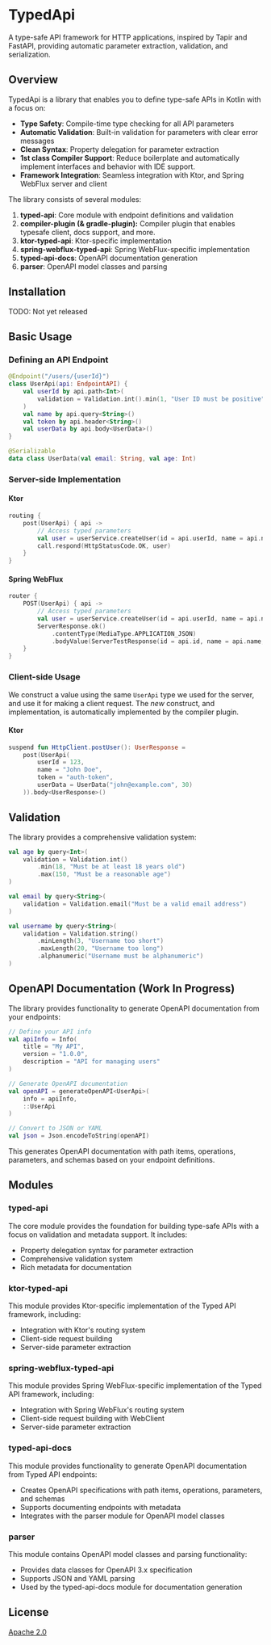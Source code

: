 # TypedApi

A type-safe API framework for HTTP applications, inspired by Tapir and FastAPI, providing automatic parameter
extraction, validation, and serialization.

## Overview

TypedApi is a library that enables you to define type-safe APIs in Kotlin with a focus on:

- **Type Safety**: Compile-time type checking for all API parameters
- **Automatic Validation**: Built-in validation for parameters with clear error messages
- **Clean Syntax**: Property delegation for parameter extraction
- **1st class Compiler Support**: Reduce boilerplate and automatically implement interfaces and behavior with IDE support.
- **Framework Integration**: Seamless integration with Ktor, and Spring WebFlux server and client

The library consists of several modules:

1. **typed-api**: Core module with endpoint definitions and validation
2. **compiler-plugin (& gradle-plugin):** Compiler plugin that enables typesafe client, docs support, and more.
3. **ktor-typed-api**: Ktor-specific implementation
4. **spring-webflux-typed-api**: Spring WebFlux-specific implementation
5. **typed-api-docs**: OpenAPI documentation generation
6. **parser**: OpenAPI model classes and parsing


## Installation

TODO: Not yet released


## Basic Usage

### Defining an API Endpoint

```kotlin
@Endpoint("/users/{userId}")
class UserApi(api: EndpointAPI) {
    val userId by api.path<Int>(
        validation = Validation.int().min(1, "User ID must be positive")
    )
    val name by api.query<String>()
    val token by api.header<String>()
    val userData by api.body<UserData>()
}

@Serializable
data class UserData(val email: String, val age: Int)
```

### Server-side Implementation

#### Ktor

```kotlin
routing {
    post(UserApi) { api ->
        // Access typed parameters
        val user = userService.createUser(id = api.userId, name = api.name, token = api.token, data = api.userData)
        call.respond(HttpStatusCode.OK, user)
    }
}
```

#### Spring WebFlux

```kotlin
router {
    POST(UserApi) { api ->
        // Access typed parameters
        val user = userService.createUser(id = api.userId, name = api.name, token = api.token, data = api.userData)
        ServerResponse.ok()
            .contentType(MediaType.APPLICATION_JSON)
            .bodyValue(ServerTestResponse(id = api.id, name = api.name, message = "Success"))
    }
}
```

### Client-side Usage

We construct a value using the same `UserApi` type we used for the server, and use it for making a client request.
The _new_ construct, and implementation, is automatically implemented by the compiler plugin.

#### Ktor

```kotlin
suspend fun HttpClient.postUser(): UserResponse =
    post(UserApi(
        userId = 123,
        name = "John Doe",
        token = "auth-token",
        userData = UserData("john@example.com", 30)
    )).body<UserResponse>()
```

## Validation

The library provides a comprehensive validation system:

```kotlin
val age by query<Int>(
    validation = Validation.int()
        .min(18, "Must be at least 18 years old")
        .max(150, "Must be a reasonable age")
)

val email by query<String>(
    validation = Validation.email("Must be a valid email address")
)

val username by query<String>(
    validation = Validation.string()
        .minLength(3, "Username too short")
        .maxLength(20, "Username too long")
        .alphanumeric("Username must be alphanumeric")
)
```

## OpenAPI Documentation (Work In Progress)

The library provides functionality to generate OpenAPI documentation from your endpoints:

```kotlin
// Define your API info
val apiInfo = Info(
    title = "My API",
    version = "1.0.0",
    description = "API for managing users"
)

// Generate OpenAPI documentation
val openAPI = generateOpenAPI<UserApi>(
    info = apiInfo,
    ::UserApi
)

// Convert to JSON or YAML
val json = Json.encodeToString(openAPI)
```

This generates OpenAPI documentation with path items, operations, parameters, and schemas based on your endpoint
definitions.

## Modules

### typed-api

The core module provides the foundation for building type-safe APIs with a focus on validation and metadata support. It
includes:

- Property delegation syntax for parameter extraction
- Comprehensive validation system
- Rich metadata for documentation

### ktor-typed-api

This module provides Ktor-specific implementation of the Typed API framework, including:

- Integration with Ktor's routing system
- Client-side request building
- Server-side parameter extraction

### spring-webflux-typed-api

This module provides Spring WebFlux-specific implementation of the Typed API framework, including:

- Integration with Spring WebFlux's routing system
- Client-side request building with WebClient
- Server-side parameter extraction

### typed-api-docs

This module provides functionality to generate OpenAPI documentation from Typed API endpoints:

- Creates OpenAPI specifications with path items, operations, parameters, and schemas
- Supports documenting endpoints with metadata
- Integrates with the parser module for OpenAPI model classes

### parser

This module contains OpenAPI model classes and parsing functionality:

- Provides data classes for OpenAPI 3.x specification
- Supports JSON and YAML parsing
- Used by the typed-api-docs module for documentation generation

## License

[Apache 2.0](LICENSE)
